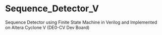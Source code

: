 # Sequence_Detector_V
Sequence Detector using Finite State Machine in Verilog and Implemented on Altera Cyclone V (DE0-CV Dev Board)
